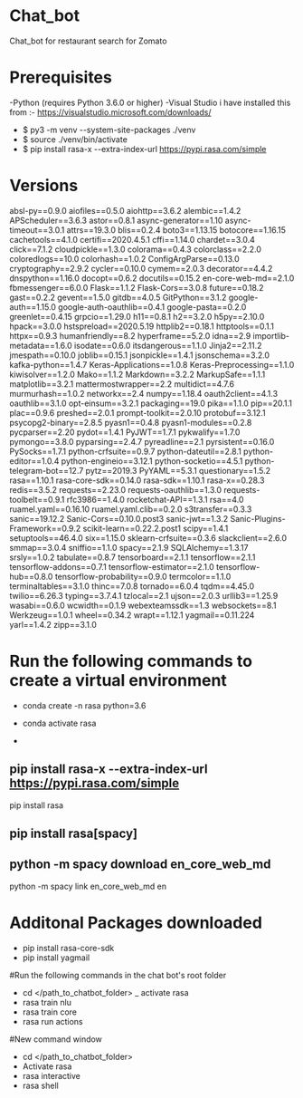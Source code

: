 # Chat_bot
Chat_bot for restaurant search for Zomato
# Prerequisites
-Python (requires Python 3.6.0 or higher)
-Visual Studio
i have installed this from :- https://visualstudio.microsoft.com/downloads/

- $ py3 -m venv --system-site-packages ./venv
- $ source ./venv/bin/activate
- $ pip install rasa-x --extra-index-url https://pypi.rasa.com/simple

# Versions 
absl-py==0.9.0
aiofiles==0.5.0
aiohttp==3.6.2
alembic==1.4.2
APScheduler==3.6.3
astor==0.8.1
async-generator==1.10
async-timeout==3.0.1
attrs==19.3.0
blis==0.2.4
boto3==1.13.15
botocore==1.16.15
cachetools==4.1.0
certifi==2020.4.5.1
cffi==1.14.0
chardet==3.0.4
click==7.1.2
cloudpickle==1.3.0
colorama==0.4.3
colorclass==2.2.0
coloredlogs==10.0
colorhash==1.0.2
ConfigArgParse==0.13.0
cryptography==2.9.2
cycler==0.10.0
cymem==2.0.3
decorator==4.4.2
dnspython==1.16.0
docopt==0.6.2
docutils==0.15.2
en-core-web-md==2.1.0
fbmessenger==6.0.0
Flask==1.1.2
Flask-Cors==3.0.8
future==0.18.2
gast==0.2.2
gevent==1.5.0
gitdb==4.0.5
GitPython==3.1.2
google-auth==1.15.0
google-auth-oauthlib==0.4.1
google-pasta==0.2.0
greenlet==0.4.15
grpcio==1.29.0
h11==0.8.1
h2==3.2.0
h5py==2.10.0
hpack==3.0.0
hstspreload==2020.5.19
httplib2==0.18.1
httptools==0.1.1
httpx==0.9.3
humanfriendly==8.2
hyperframe==5.2.0
idna==2.9
importlib-metadata==1.6.0
isodate==0.6.0
itsdangerous==1.1.0
Jinja2==2.11.2
jmespath==0.10.0
joblib==0.15.1
jsonpickle==1.4.1
jsonschema==3.2.0
kafka-python==1.4.7
Keras-Applications==1.0.8
Keras-Preprocessing==1.1.0
kiwisolver==1.2.0
Mako==1.1.2
Markdown==3.2.2
MarkupSafe==1.1.1
matplotlib==3.2.1
mattermostwrapper==2.2
multidict==4.7.6
murmurhash==1.0.2
networkx==2.4
numpy==1.18.4
oauth2client==4.1.3
oauthlib==3.1.0
opt-einsum==3.2.1
packaging==19.0
pika==1.1.0
pip==20.1.1
plac==0.9.6
preshed==2.0.1
prompt-toolkit==2.0.10
protobuf==3.12.1
psycopg2-binary==2.8.5
pyasn1==0.4.8
pyasn1-modules==0.2.8
pycparser==2.20
pydot==1.4.1
PyJWT==1.7.1
pykwalify==1.7.0
pymongo==3.8.0
pyparsing==2.4.7
pyreadline==2.1
pyrsistent==0.16.0
PySocks==1.7.1
python-crfsuite==0.9.7
python-dateutil==2.8.1
python-editor==1.0.4
python-engineio==3.12.1
python-socketio==4.5.1
python-telegram-bot==12.7
pytz==2019.3
PyYAML==5.3.1
questionary==1.5.2
rasa==1.10.1
rasa-core-sdk==0.14.0
rasa-sdk==1.10.1
rasa-x==0.28.3
redis==3.5.2
requests==2.23.0
requests-oauthlib==1.3.0
requests-toolbelt==0.9.1
rfc3986==1.4.0
rocketchat-API==1.3.1
rsa==4.0
ruamel.yaml==0.16.10
ruamel.yaml.clib==0.2.0
s3transfer==0.3.3
sanic==19.12.2
Sanic-Cors==0.10.0.post3
sanic-jwt==1.3.2
Sanic-Plugins-Framework==0.9.2
scikit-learn==0.22.2.post1
scipy==1.4.1
setuptools==46.4.0
six==1.15.0
sklearn-crfsuite==0.3.6
slackclient==2.6.0
smmap==3.0.4
sniffio==1.1.0
spacy==2.1.9
SQLAlchemy==1.3.17
srsly==1.0.2
tabulate==0.8.7
tensorboard==2.1.1
tensorflow==2.1.1
tensorflow-addons==0.7.1
tensorflow-estimator==2.1.0
tensorflow-hub==0.8.0
tensorflow-probability==0.9.0
termcolor==1.1.0
terminaltables==3.1.0
thinc==7.0.8
tornado==6.0.4
tqdm==4.45.0
twilio==6.26.3
typing==3.7.4.1
tzlocal==2.1
ujson==2.0.3
urllib3==1.25.9
wasabi==0.6.0
wcwidth==0.1.9
webexteamssdk==1.3
websockets==8.1
Werkzeug==1.0.1
wheel==0.34.2
wrapt==1.12.1
yagmail==0.11.224
yarl==1.4.2
zipp==3.1.0


# Run the following commands to create a virtual environment

- conda create -n rasa python=3.6

- conda activate rasa
- 
pip install rasa-x --extra-index-url https://pypi.rasa.com/simple
- 
pip install rasa

pip install rasa[spacy]
- 

python -m spacy download en_core_web_md
- 
python -m spacy link en_core_web_md en

# Additonal Packages downloaded 

- pip install rasa-core-sdk
- pip install yagmail



#Run the following commands in the chat bot's root folder
- cd </path_to_chatbot_folder>
_ activate rasa
- rasa train nlu
- rasa train core
- rasa run actions

#New command window 


- cd </path_to_chatbot_folder>
- Activate rasa
- rasa interactive
- rasa shell
